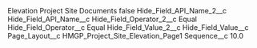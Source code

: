 <?xml version="1.0" encoding="UTF-8"?>
<CustomMetadata xmlns="http://soap.sforce.com/2006/04/metadata" xmlns:xsi="http://www.w3.org/2001/XMLSchema-instance" xmlns:xsd="http://www.w3.org/2001/XMLSchema">
    <label>Elevation Project Site Documents</label>
    <protected>false</protected>
    <values>
        <field>Hide_Field_API_Name_2__c</field>
        <value xsi:nil="true"/>
    </values>
    <values>
        <field>Hide_Field_API_Name__c</field>
        <value xsi:nil="true"/>
    </values>
    <values>
        <field>Hide_Field_Operator_2__c</field>
        <value xsi:type="xsd:string">Equal</value>
    </values>
    <values>
        <field>Hide_Field_Operator__c</field>
        <value xsi:type="xsd:string">Equal</value>
    </values>
    <values>
        <field>Hide_Field_Value_2__c</field>
        <value xsi:nil="true"/>
    </values>
    <values>
        <field>Hide_Field_Value__c</field>
        <value xsi:nil="true"/>
    </values>
    <values>
        <field>Page_Layout__c</field>
        <value xsi:type="xsd:string">HMGP_Project_Site_Elevation_Page1</value>
    </values>
    <values>
        <field>Sequence__c</field>
        <value xsi:type="xsd:double">10.0</value>
    </values>
</CustomMetadata>
